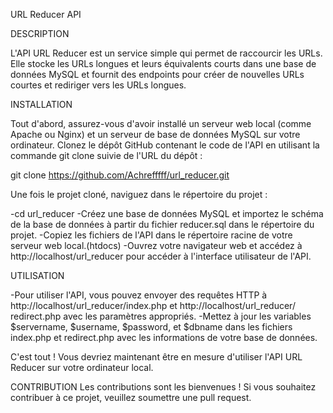 URL Reducer API


DESCRIPTION

 L'API URL Reducer est un service simple qui permet de raccourcir les URLs.
 Elle stocke les URLs longues et leurs équivalents courts dans une base de données MySQL et fournit des endpoints pour créer de nouvelles URLs courtes et rediriger vers les URLs longues.


INSTALLATION

Tout d'abord, assurez-vous d'avoir installé un serveur web local (comme Apache ou Nginx) et un serveur de base de données MySQL sur votre ordinateur.
Clonez le dépôt GitHub contenant le code de l'API en utilisant la commande git clone suivie de l'URL du dépôt :

git clone https://github.com/Achrefffff/url_reducer.git


Une fois le projet cloné, naviguez dans le répertoire du projet :

-cd url_reducer
-Créez une base de données MySQL et importez le schéma de la base de données à partir du fichier reducer.sql dans le répertoire du projet.
-Copiez les fichiers de l'API dans le répertoire racine de votre serveur web local.(htdocs)
-Ouvrez votre navigateur web et accédez à http://localhost/url_reducer pour accéder à l'interface utilisateur de l'API.

UTILISATION

-Pour utiliser l'API, vous pouvez envoyer des requêtes HTTP à http://localhost/url_reducer/index.php et http://localhost/url_reducer/ redirect.php avec les paramètres appropriés.
-Mettez à jour les variables $servername, $username, $password, et $dbname dans les fichiers index.php et redirect.php avec les   informations   de votre base de données.

C'est tout ! Vous devriez maintenant être en mesure d'utiliser l'API URL Reducer sur votre ordinateur local.

CONTRIBUTION
Les contributions sont les bienvenues ! Si vous souhaitez contribuer à ce projet, veuillez soumettre une pull request.